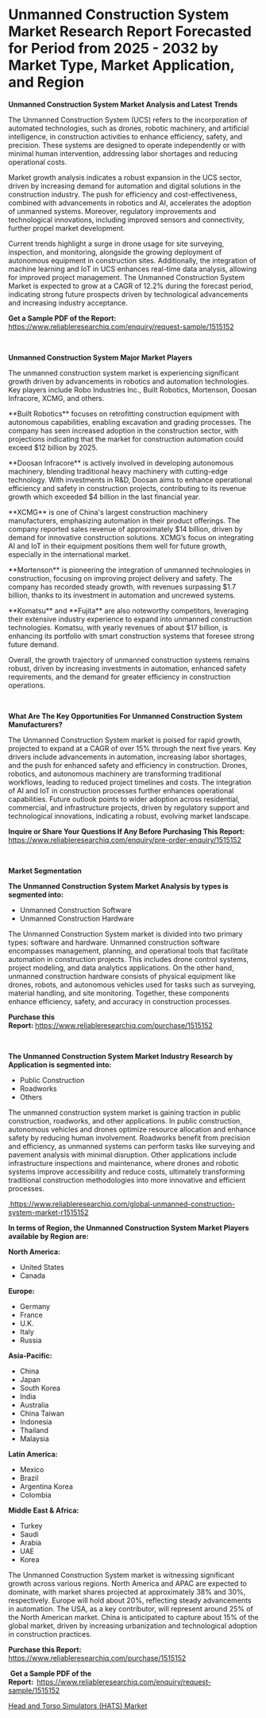 <p><h1>Unmanned Construction System Market Research Report Forecasted for Period from 2025 -  2032 by Market Type, Market Application, and Region</h1></p><p><strong>Unmanned Construction System Market Analysis and Latest Trends</strong></p>
<p><p>The Unmanned Construction System (UCS) refers to the incorporation of automated technologies, such as drones, robotic machinery, and artificial intelligence, in construction activities to enhance efficiency, safety, and precision. These systems are designed to operate independently or with minimal human intervention, addressing labor shortages and reducing operational costs. </p><p>Market growth analysis indicates a robust expansion in the UCS sector, driven by increasing demand for automation and digital solutions in the construction industry. The push for efficiency and cost-effectiveness, combined with advancements in robotics and AI, accelerates the adoption of unmanned systems. Moreover, regulatory improvements and technological innovations, including improved sensors and connectivity, further propel market development.</p><p>Current trends highlight a surge in drone usage for site surveying, inspection, and monitoring, alongside the growing deployment of autonomous equipment in construction sites. Additionally, the integration of machine learning and IoT in UCS enhances real-time data analysis, allowing for improved project management. The Unmanned Construction System Market is expected to grow at a CAGR of 12.2% during the forecast period, indicating strong future prospects driven by technological advancements and increasing industry acceptance.</p></p>
<p><strong>Get a Sample PDF of the Report:&nbsp;</strong> <a href="https://www.reliableresearchiq.com/enquiry/request-sample/1515152?utm_campaign=2247&utm_medium=2&utm_source=Github&utm_content=ia&utm_term=02032025&utm_id=unmanned-construction-system">https://www.reliableresearchiq.com/enquiry/request-sample/1515152</a></p>
<p>&nbsp;</p>
<p><strong>Unmanned Construction System Major Market Players</strong></p>
<p><p>The unmanned construction system market is experiencing significant growth driven by advancements in robotics and automation technologies. Key players include Robo Industries Inc., Built Robotics, Mortenson, Doosan Infracore, XCMG, and others. </p><p>**Built Robotics** focuses on retrofitting construction equipment with autonomous capabilities, enabling excavation and grading processes. The company has seen increased adoption in the construction sector, with projections indicating that the market for construction automation could exceed $12 billion by 2025.</p><p>**Doosan Infracore** is actively involved in developing autonomous machinery, blending traditional heavy machinery with cutting-edge technology. With investments in R&D, Doosan aims to enhance operational efficiency and safety in construction projects, contributing to its revenue growth which exceeded $4 billion in the last financial year.</p><p>**XCMG** is one of China's largest construction machinery manufacturers, emphasizing automation in their product offerings. The company reported sales revenue of approximately $14 billion, driven by demand for innovative construction solutions. XCMG’s focus on integrating AI and IoT in their equipment positions them well for future growth, especially in the international market.</p><p>**Mortenson** is pioneering the integration of unmanned technologies in construction, focusing on improving project delivery and safety. The company has recorded steady growth, with revenues surpassing $1.7 billion, thanks to its investment in automation and uncrewed systems.</p><p>**Komatsu** and **Fujita** are also noteworthy competitors, leveraging their extensive industry experience to expand into unmanned construction technologies. Komatsu, with yearly revenues of about $17 billion, is enhancing its portfolio with smart construction systems that foresee strong future demand.</p><p>Overall, the growth trajectory of unmanned construction systems remains robust, driven by increasing investments in automation, enhanced safety requirements, and the demand for greater efficiency in construction operations.</p></p>
<p>&nbsp;</p>
<p><strong>What Are The Key Opportunities For Unmanned Construction System Manufacturers?</strong></p>
<p><p>The Unmanned Construction System market is poised for rapid growth, projected to expand at a CAGR of over 15% through the next five years. Key drivers include advancements in automation, increasing labor shortages, and the push for enhanced safety and efficiency in construction. Drones, robotics, and autonomous machinery are transforming traditional workflows, leading to reduced project timelines and costs. The integration of AI and IoT in construction processes further enhances operational capabilities. Future outlook points to wider adoption across residential, commercial, and infrastructure projects, driven by regulatory support and technological innovations, indicating a robust, evolving market landscape.</p></p>
<p><strong>Inquire or Share Your Questions If Any Before Purchasing This Report:</strong> <a href="https://www.reliableresearchiq.com/enquiry/pre-order-enquiry/1515152?utm_campaign=2247&utm_medium=2&utm_source=Github&utm_content=ia&utm_term=02032025&utm_id=unmanned-construction-system">https://www.reliableresearchiq.com/enquiry/pre-order-enquiry/1515152</a></p>
<p>&nbsp;</p>
<p><strong>Market Segmentation</strong></p>
<p><strong>The Unmanned Construction System Market Analysis by types is segmented into:</strong></p>
<p><ul><li>Unmanned Construction Software</li><li>Unmanned Construction Hardware</li></ul></p>
<p><p>The Unmanned Construction System market is divided into two primary types: software and hardware. Unmanned construction software encompasses management, planning, and operational tools that facilitate automation in construction projects. This includes drone control systems, project modeling, and data analytics applications. On the other hand, unmanned construction hardware consists of physical equipment like drones, robots, and autonomous vehicles used for tasks such as surveying, material handling, and site monitoring. Together, these components enhance efficiency, safety, and accuracy in construction processes.</p></p>
<p><strong>Purchase this Report:&nbsp;</strong><a href="https://www.reliableresearchiq.com/purchase/1515152?utm_campaign=2247&utm_medium=2&utm_source=Github&utm_content=ia&utm_term=02032025&utm_id=unmanned-construction-system">https://www.reliableresearchiq.com/purchase/1515152</a></p>
<p>&nbsp;</p>
<p><strong>The Unmanned Construction System Market Industry Research by Application is segmented into:</strong></p>
<p><ul><li>Public Construction</li><li>Roadworks</li><li>Others</li></ul></p>
<p><p>The unmanned construction system market is gaining traction in public construction, roadworks, and other applications. In public construction, autonomous vehicles and drones optimize resource allocation and enhance safety by reducing human involvement. Roadworks benefit from precision and efficiency, as unmanned systems can perform tasks like surveying and pavement analysis with minimal disruption. Other applications include infrastructure inspections and maintenance, where drones and robotic systems improve accessibility and reduce costs, ultimately transforming traditional construction methodologies into more innovative and efficient processes.</p></p>
<p><a href="https://www.reliableresearchiq.com/global-unmanned-construction-system-market-r1515152?utm_campaign=2247&utm_medium=2&utm_source=Github&utm_content=ia&utm_term=02032025&utm_id=unmanned-construction-system">&nbsp;https://www.reliableresearchiq.com/global-unmanned-construction-system-market-r1515152</a></p>
<p><strong>In terms of Region, the Unmanned Construction System Market Players available by Region are:</strong></p>
<p>
    <p> <strong> North America: </strong>
        <ul>
            <li>United States</li>
            <li>Canada</li>
        </ul>
        </p> 
    <p> <strong> Europe: </strong>
        <ul>
            <li>Germany</li>
            <li>France</li>
            <li>U.K.</li>
            <li>Italy</li>
            <li>Russia</li>
        </ul>
        </p> 
    <p> <strong> Asia-Pacific: </strong>
        <ul>
            <li>China</li>
            <li>Japan</li>
            <li>South Korea</li>
            <li>India</li>
            <li>Australia</li>
            <li>China Taiwan</li>
            <li>Indonesia</li>
            <li>Thailand</li>
            <li>Malaysia</li>
        </ul>
        </p> 
    <p> <strong> Latin America: </strong>
        <ul>
            <li>Mexico</li>
            <li>Brazil</li>
            <li>Argentina Korea</li>
            <li>Colombia</li>
        </ul>
        </p> 
    <p> <strong> Middle East & Africa: </strong>
        <ul>
            <li>Turkey</li>
            <li>Saudi</li>
            <li>Arabia</li>
            <li>UAE</li>
            <li>Korea</li>
        </ul>
    </p>
    </p>
<p><p>The Unmanned Construction System market is witnessing significant growth across various regions. North America and APAC are expected to dominate, with market shares projected at approximately 38% and 30%, respectively. Europe will hold about 20%, reflecting steady advancements in automation. The USA, as a key contributor, will represent around 25% of the North American market. China is anticipated to capture about 15% of the global market, driven by increasing urbanization and technological adoption in construction practices.</p></p>
<p><strong>Purchase this Report: </strong><a href="https://www.reliableresearchiq.com/purchase/1515152?utm_campaign=2247&utm_medium=2&utm_source=Github&utm_content=ia&utm_term=02032025&utm_id=unmanned-construction-system">https://www.reliableresearchiq.com/purchase/1515152</a></p>
<p>&nbsp;<strong>Get a Sample PDF of the Report:&nbsp;&nbsp;</strong><a href="https://www.reliableresearchiq.com/enquiry/request-sample/1515152?utm_campaign=2247&utm_medium=2&utm_source=Github&utm_content=ia&utm_term=02032025&utm_id=unmanned-construction-system">https://www.reliableresearchiq.com/enquiry/request-sample/1515152</a></p>
<p><strong></strong></p>
<p><p><a href="https://github.com/gerdabatiskzv9/Market-Research-Report-List-1/blob/main/head-and-torso-simulators-hats-market.md?utm_campaign=2247&utm_medium=2&utm_source=Github&utm_content=ia&utm_term=02032025&utm_id=unmanned-construction-system">Head and Torso Simulators (HATS) Market</a></p></p>